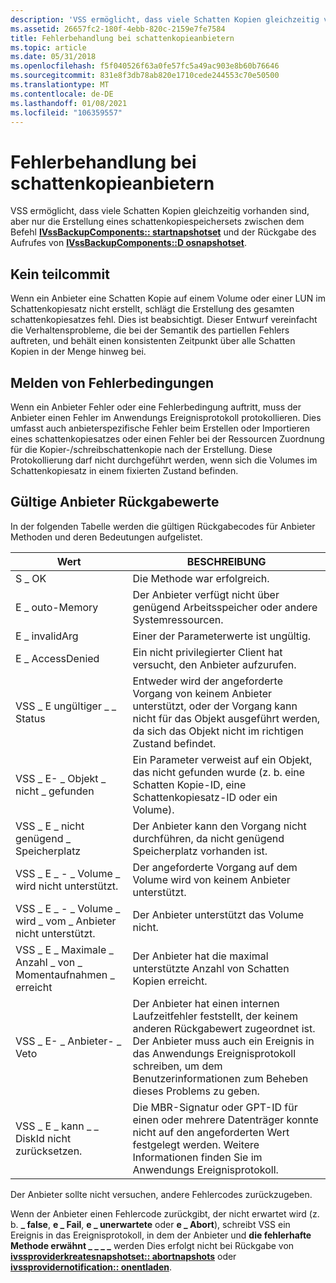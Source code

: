 ```yaml
---
description: 'VSS ermöglicht, dass viele Schatten Kopien gleichzeitig vorhanden sind, aber nur die Erstellung eines schattenkopiespeichersets zwischen dem Befehl IVssBackupComponents:: startnapshotset und der Rückgabe des Aufrufes von IVssBackupComponents::D osnapshotset.'
ms.assetid: 26657fc2-180f-4ebb-820c-2159e7fe7584
title: Fehlerbehandlung bei schattenkopieanbietern
ms.topic: article
ms.date: 05/31/2018
ms.openlocfilehash: f5f040526f63a0fe57fc5a49ac903e8b60b76646
ms.sourcegitcommit: 831e8f3db78ab820e1710cede244553c70e50500
ms.translationtype: MT
ms.contentlocale: de-DE
ms.lasthandoff: 01/08/2021
ms.locfileid: "106359557"
---
```

# <a name="error-handling-in-shadow-copy-providers"></a>Fehlerbehandlung bei schattenkopieanbietern

VSS ermöglicht, dass viele Schatten Kopien gleichzeitig vorhanden sind, aber nur die Erstellung eines schattenkopiespeichersets zwischen dem Befehl [**IVssBackupComponents:: startnapshotset**](/windows/desktop/api/VsBackup/nf-vsbackup-ivssbackupcomponents-startsnapshotset) und der Rückgabe des Aufrufes von [**IVssBackupComponents::D osnapshotset**](/windows/desktop/api/VsBackup/nf-vsbackup-ivssbackupcomponents-dosnapshotset).

## <a name="no-partial-commit"></a>Kein teilcommit

Wenn ein Anbieter eine Schatten Kopie auf einem Volume oder einer LUN im Schattenkopiesatz nicht erstellt, schlägt die Erstellung des gesamten schattenkopiesatzes fehl. Dies ist beabsichtigt. Dieser Entwurf vereinfacht die Verhaltensprobleme, die bei der Semantik des partiellen Fehlers auftreten, und behält einen konsistenten Zeitpunkt über alle Schatten Kopien in der Menge hinweg bei.

## <a name="reporting-fault-conditions"></a>Melden von Fehlerbedingungen

Wenn ein Anbieter Fehler oder eine Fehlerbedingung auftritt, muss der Anbieter einen Fehler im Anwendungs Ereignisprotokoll protokollieren. Dies umfasst auch anbieterspezifische Fehler beim Erstellen oder Importieren eines schattenkopiesatzes oder einen Fehler bei der Ressourcen Zuordnung für die Kopier-/schreibschattenkopie nach der Erstellung. Diese Protokollierung darf nicht durchgeführt werden, wenn sich die Volumes im Schattenkopiesatz in einem fixierten Zustand befinden.

## <a name="valid-provider-return-values"></a>Gültige Anbieter Rückgabewerte

In der folgenden Tabelle werden die gültigen Rückgabecodes für Anbieter Methoden und deren Bedeutungen aufgelistet.



| Wert                                                                                                                                                                              | BESCHREIBUNG                                                                                                                                                                                                                                            |
|------------------------------------------------------------------------------------------------------------------------------------------------------------------------------------|--------------------------------------------------------------------------------------------------------------------------------------------------------------------------------------------------------------------------------------------------------|
| <span id="S_OK"></span><span id="s_ok"></span>S \_ OK<br/>                                                                                                                     | Die Methode war erfolgreich.<br/>                                                                                                                                                                                                                  |
| <span id="E_OUTOFMEMORY"></span><span id="e_outofmemory"></span>E \_ outo-Memory<br/>                                                                                          | Der Anbieter verfügt nicht über genügend Arbeitsspeicher oder andere Systemressourcen.<br/>                                                                                                                                                                                    |
| <span id="E_INVALIDARG"></span><span id="e_invalidarg"></span>E \_ invalidArg<br/>                                                                                             | Einer der Parameterwerte ist ungültig.<br/>                                                                                                                                                                                                   |
| <span id="E_ACCESSDENIED"></span><span id="e_accessdenied"></span>E \_ AccessDenied<br/>                                                                                       | Ein nicht privilegierter Client hat versucht, den Anbieter aufzurufen.<br/>                                                                                                                                                                                |
| <span id="VSS_E_BAD_STATE"></span><span id="vss_e_bad_state"></span>VSS \_ E ungültiger \_ \_ Status<br/>                                                                                  | Entweder wird der angeforderte Vorgang von keinem Anbieter unterstützt, oder der Vorgang kann nicht für das Objekt ausgeführt werden, da sich das Objekt nicht im richtigen Zustand befindet.<br/>                                                                                     |
| <span id="VSS_E_OBJECT_NOT_FOUND"></span><span id="vss_e_object_not_found"></span>VSS \_ E- \_ Objekt \_ nicht \_ gefunden<br/>                                                            | Ein Parameter verweist auf ein Objekt, das nicht gefunden wurde (z. b. eine Schatten Kopie-ID, eine Schattenkopiesatz-ID oder ein Volume).<br/>                                                                                                                               |
| <span id="VSS_E_INSUFFICIENT_STORAGE"></span><span id="vss_e_insufficient_storage"></span>VSS \_ E \_ nicht genügend \_ Speicherplatz<br/>                                                 | Der Anbieter kann den Vorgang nicht durchführen, da nicht genügend Speicherplatz vorhanden ist.<br/>                                                                                                                                                           |
| <span id="VSS_E_VOLUME_NOT_SUPPORTED"></span><span id="vss_e_volume_not_supported"></span>VSS \_ E \_ - \_ Volume \_ wird nicht unterstützt.<br/>                                                | Der angeforderte Vorgang auf dem Volume wird von keinem Anbieter unterstützt.<br/>                                                                                                                                                                |
| <span id="VSS_E_VOLUME_NOT_SUPPORTED_BY_PROVIDER"></span><span id="vss_e_volume_not_supported_by_provider"></span>VSS \_ E \_ - \_ Volume \_ wird \_ vom \_ Anbieter nicht unterstützt.<br/>          | Der Anbieter unterstützt das Volume nicht.<br/>                                                                                                                                                                                                   |
| <span id="VSS_E_MAXIMUM_NUMBER_OF_SNAPSHOTS_REACHED"></span><span id="vss_e_maximum_number_of_snapshots_reached"></span>VSS \_ E \_ Maximale \_ Anzahl \_ von \_ Momentaufnahmen \_ erreicht<br/> | Der Anbieter hat die maximal unterstützte Anzahl von Schatten Kopien erreicht.<br/>                                                                                                                                                           |
| <span id="VSS_E_PROVIDER_VETO"></span><span id="vss_e_provider_veto"></span>VSS \_ E- \_ Anbieter- \_ Veto<br/>                                                                      | Der Anbieter hat einen internen Laufzeitfehler feststellt, der keinem anderen Rückgabewert zugeordnet ist. Der Anbieter muss auch ein Ereignis in das Anwendungs Ereignisprotokoll schreiben, um dem Benutzerinformationen zum Beheben dieses Problems zu geben.<br/> |
| <span id="VSS_E_CANNOT_REVERT_DISKID"></span><span id="vss_e_cannot_revert_diskid"></span>VSS \_ E \_ kann \_ \_ DiskId nicht zurücksetzen.<br/>                                                | Die MBR-Signatur oder GPT-ID für einen oder mehrere Datenträger konnte nicht auf den angeforderten Wert festgelegt werden. Weitere Informationen finden Sie im Anwendungs Ereignisprotokoll.<br/>                                                                                            |



 

Der Anbieter sollte nicht versuchen, andere Fehlercodes zurückzugeben.

Wenn der Anbieter einen Fehlercode zurückgibt, der nicht erwartet wird (z. b. **\_ false**, **e \_ Fail**, **e \_ unerwartete** oder **e \_ Abort**), schreibt VSS ein Ereignis in das Ereignisprotokoll, in dem der Anbieter und **die fehlerhafte Methode erwähnt \_ \_ \_ \_** werden Dies erfolgt nicht bei Rückgabe von [**ivssproviderkreatesnapshotset:: abortnapshots**](/windows/desktop/api/VsProv/nf-vsprov-ivssprovidercreatesnapshotset-abortsnapshots) oder [**ivssprovidernotification:: onentladen**](/windows/desktop/api/VsProv/nf-vsprov-ivssprovidernotifications-onunload).

 

 




